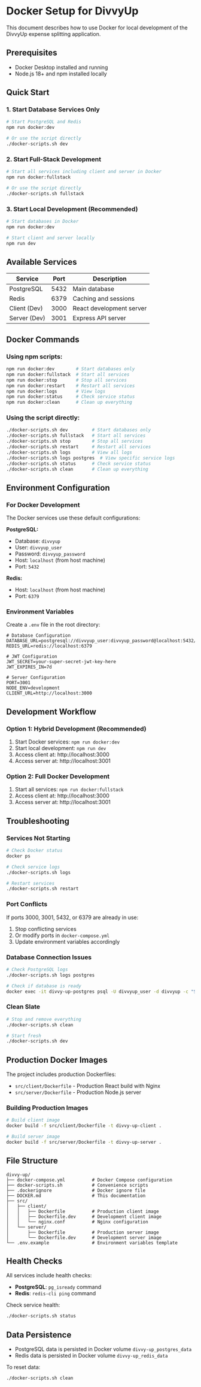 # Docker Setup for DivvyUp

This document describes how to use Docker for local development of the DivvyUp expense splitting application.

## Prerequisites

- Docker Desktop installed and running
- Node.js 18+ and npm installed locally

## Quick Start

### 1. Start Database Services Only
```bash
# Start PostgreSQL and Redis
npm run docker:dev

# Or use the script directly
./docker-scripts.sh dev
```

### 2. Start Full-Stack Development
```bash
# Start all services including client and server in Docker
npm run docker:fullstack

# Or use the script directly
./docker-scripts.sh fullstack
```

### 3. Start Local Development (Recommended)
```bash
# Start databases in Docker
npm run docker:dev

# Start client and server locally
npm run dev
```

## Available Services

| Service | Port | Description |
|---------|------|-------------|
| PostgreSQL | 5432 | Main database |
| Redis | 6379 | Caching and sessions |
| Client (Dev) | 3000 | React development server |
| Server (Dev) | 3001 | Express API server |

## Docker Commands

### Using npm scripts:
```bash
npm run docker:dev        # Start databases only
npm run docker:fullstack  # Start all services
npm run docker:stop       # Stop all services
npm run docker:restart    # Restart all services
npm run docker:logs       # View logs
npm run docker:status     # Check service status
npm run docker:clean      # Clean up everything
```

### Using the script directly:
```bash
./docker-scripts.sh dev         # Start databases only
./docker-scripts.sh fullstack   # Start all services
./docker-scripts.sh stop        # Stop all services
./docker-scripts.sh restart     # Restart all services
./docker-scripts.sh logs        # View all logs
./docker-scripts.sh logs postgres  # View specific service logs
./docker-scripts.sh status      # Check service status
./docker-scripts.sh clean       # Clean up everything
```

## Environment Configuration

### For Docker Development
The Docker services use these default configurations:

**PostgreSQL:**
- Database: `divvyup`
- User: `divvyup_user`
- Password: `divvyup_password`
- Host: `localhost` (from host machine)
- Port: `5432`

**Redis:**
- Host: `localhost` (from host machine)
- Port: `6379`

### Environment Variables
Create a `.env` file in the root directory:

```env
# Database Configuration
DATABASE_URL=postgresql://divvyup_user:divvyup_password@localhost:5432/divvyup
REDIS_URL=redis://localhost:6379

# JWT Configuration
JWT_SECRET=your-super-secret-jwt-key-here
JWT_EXPIRES_IN=7d

# Server Configuration
PORT=3001
NODE_ENV=development
CLIENT_URL=http://localhost:3000
```

## Development Workflow

### Option 1: Hybrid Development (Recommended)
1. Start Docker services: `npm run docker:dev`
2. Start local development: `npm run dev`
3. Access client at: http://localhost:3000
4. Access server at: http://localhost:3001

### Option 2: Full Docker Development
1. Start all services: `npm run docker:fullstack`
2. Access client at: http://localhost:3000
3. Access server at: http://localhost:3001

## Troubleshooting

### Services Not Starting
```bash
# Check Docker status
docker ps

# Check service logs
./docker-scripts.sh logs

# Restart services
./docker-scripts.sh restart
```

### Port Conflicts
If ports 3000, 3001, 5432, or 6379 are already in use:

1. Stop conflicting services
2. Or modify ports in `docker-compose.yml`
3. Update environment variables accordingly

### Database Connection Issues
```bash
# Check PostgreSQL logs
./docker-scripts.sh logs postgres

# Check if database is ready
docker exec -it divvy-up-postgres psql -U divvyup_user -d divvyup -c "SELECT 1;"
```

### Clean Slate
```bash
# Stop and remove everything
./docker-scripts.sh clean

# Start fresh
./docker-scripts.sh dev
```

## Production Docker Images

The project includes production Dockerfiles:

- `src/client/Dockerfile` - Production React build with Nginx
- `src/server/Dockerfile` - Production Node.js server

### Building Production Images
```bash
# Build client image
docker build -f src/client/Dockerfile -t divvy-up-client .

# Build server image
docker build -f src/server/Dockerfile -t divvy-up-server .
```

## File Structure

```
divvy-up/
├── docker-compose.yml          # Docker Compose configuration
├── docker-scripts.sh           # Convenience scripts
├── .dockerignore               # Docker ignore file
├── DOCKER.md                   # This documentation
├── src/
│   ├── client/
│   │   ├── Dockerfile          # Production client image
│   │   ├── Dockerfile.dev      # Development client image
│   │   └── nginx.conf          # Nginx configuration
│   └── server/
│       ├── Dockerfile          # Production server image
│       └── Dockerfile.dev      # Development server image
└── .env.example                # Environment variables template
```

## Health Checks

All services include health checks:

- **PostgreSQL**: `pg_isready` command
- **Redis**: `redis-cli ping` command

Check service health:
```bash
./docker-scripts.sh status
```

## Data Persistence

- PostgreSQL data is persisted in Docker volume `divvy-up_postgres_data`
- Redis data is persisted in Docker volume `divvy-up_redis_data`

To reset data:
```bash
./docker-scripts.sh clean
```
